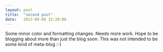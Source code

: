 ```yaml
---
layout: post
title:  "second post"
date:   2013-09-08 15:20:00
---
```



Some minor color and formatting changes.  Needs more work.  Hope to be blogging about more than just the blog soon.  This was not intended to be some kind of meta-blog :-)
